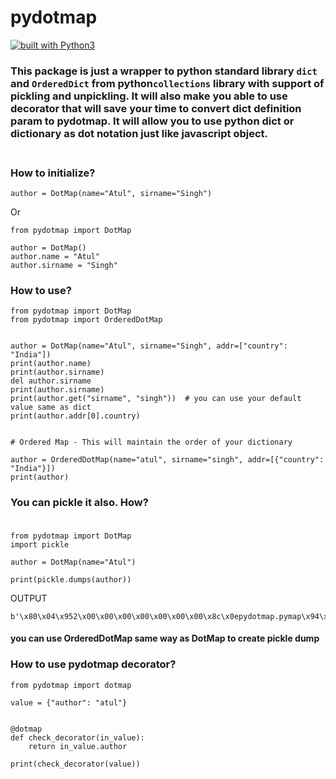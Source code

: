 # pydotmap
[![built with Python3](https://img.shields.io/badge/built%20with-Python3.x-red.svg)](https://www.python.org/)

### This package is just a wrapper to python standard library `dict` and `OrderedDict` from python`collections` library with support of pickling and unpickling. It will also make you able to use decorator that will save your time to convert dict definition param to pydotmap. It will allow you to use python dict or dictionary as dot notation just like javascript object. <br><br>

### How to initialize?

```
author = DotMap(name="Atul", sirname="Singh")
```

Or

```
from pydotmap import DotMap

author = DotMap()
author.name = "Atul"
author.sirname = "Singh"
```

### How to use?
```
from pydotmap import DotMap
from pydotmap import OrderedDotMap


author = DotMap(name="Atul", sirname="Singh", addr=["country": "India"])
print(author.name)
print(author.sirname)
del author.sirname
print(author.sirname)
print(author.get("sirname", "singh"))  # you can use your default value same as dict
print(author.addr[0].country)


# Ordered Map - This will maintain the order of your dictionary

author = OrderedDotMap(name="atul", sirname="singh", addr=[{"country": "India"}])
print(author)

```

### You can pickle it also. How? <br><br>

```
from pydotmap import DotMap
import pickle

author = DotMap(name="Atul")

print(pickle.dumps(author))
```

OUTPUT

```
b'\x80\x04\x952\x00\x00\x00\x00\x00\x00\x00\x8c\x0epydotmap.pymap\x94\x8c\x06DotMap\x94\x93\x94)\x81\x94\x8c\x04name\x94\x8c\x04Atul\x94sh\x03b.'
```
#### you can use OrderedDotMap same way as DotMap to create pickle dump

### How to use pydotmap decorator?

```
from pydotmap import dotmap

value = {"author": "atul"}


@dotmap
def check_decorator(in_value):
    return in_value.author

print(check_decorator(value))
```